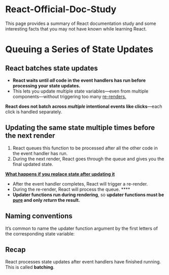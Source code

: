 # React-Official-Doc-Study
This page provides a summary of React documentation study and some interesting facts that you may not have known while learning React.

# Queuing a Series of State Updates

## **React batches state updates**

- **React waits until *all* code in the event handlers has run before processing your state updates.**
- This lets you update multiple state variables—even from multiple components—without triggering too many [re-renders.](https://react-ko.dev/learn/render-and-commit#re-renders-when-state-updates)

**React does not batch across *multiple* intentional events like clicks**—each click is handled separately.

## **Updating the same state multiple times before the next render**

1. React queues this function to be processed after all the other code in the event handler has run.
2. During the next render, React goes through the queue and gives you the final updated state.

**[What happens if you replace state after updating it](https://react-ko.dev/learn/queueing-a-series-of-state-updates#what-happens-if-you-replace-state-after-updating-it)**

- After the event handler completes, React will trigger a re-render.
- During the re-render, React will process the queue. ****
- **Updater functions run during rendering**, so **updater functions must be [pure](https://react-ko.dev/learn/keeping-components-pure) and only *return* the result.**

## **Naming conventions**

It’s common to name the updater function argument by the first letters of the corresponding state variable:

## **Recap**

React processes state updates after event handlers have finished running. This is called **batching**.
